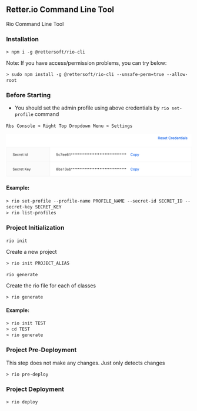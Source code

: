 ## Retter.io Command Line Tool

Rio Command Line Tool

### Installation

```shell
> npm i -g @rettersoft/rio-cli
```

Note: If you have access/permission problems, you can try below: 
```shell
> sudo npm install -g @rettersoft/rio-cli --unsafe-perm=true --allow-root 
```

### Before Starting

* You should set the admin profile using above credentials by ```rio set-profile``` command

``Rbs Console > Right Top Dropdown Menu > Settings``

![img.png](docs/img.png)

#### Example:

```shell
> rio set-profile --profile-name PROFILE_NAME --secret-id SECRET_ID --secret-key SECRET_KEY
> rio list-profiles
```

### Project Initialization

``rio init``

Create a new project

```shell
> rio init PROJECT_ALIAS
```

``rio generate``

Create the rio file for each of classes

```shell
> rio generate
```

#### Example:

```shell
> rio init TEST
> cd TEST
> rio generate
```

### Project Pre-Deployment

This step does not make any changes. Just only detects changes

```shell
> rio pre-deploy
```

### Project Deployment

```shell
> rio deploy
```
